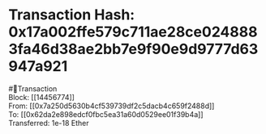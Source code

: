 
Transaction Hash: 0x17a002ffe579c711ae28ce0248883fa46d38ae2bb7e9f90e9d9777d63947a921
====================================================================================
  
#💸Transaction  
Block: [[14456774]]  
From: [[0x7a250d5630b4cf539739df2c5dacb4c659f2488d]]  
To: [[0x62da2e898edcf0fbc5ea31a60d0529ee01f39b4a]]  
Transferred: 1e-18 Ether